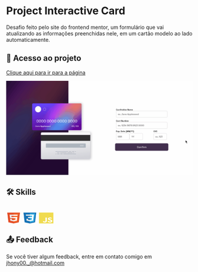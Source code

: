 # Project Interactive Card
Desafio feito pelo site do frontend mentor, um formulário que vai atualizando as informações preenchidas nele, em um cartão modelo ao lado automaticamente.

## 🔗 Acesso ao projeto
<a href="https://jhonyfreitasdev.github.io/project-interactive-card/">Clique aqui para ir para a página</a>

[<img src="src/gif/tela.gif">](https://jhonyfreitasdev.github.io/project-interactive-card/)

## 🛠 Skills
<div style="display: inline_block"><br>
  <img align="center" alt="HTML" height="30" width="40" src="https://raw.githubusercontent.com/devicons/devicon/master/icons/html5/html5-original.svg">
  <img align="center" alt="CSS" height="30" width="40" src="https://raw.githubusercontent.com/devicons/devicon/master/icons/css3/css3-original.svg">
  <img align="center" alt="Js" height="30" width="40" src="https://raw.githubusercontent.com/devicons/devicon/master/icons/javascript/javascript-plain.svg">
</div>

## 📤 Feedback
Se você tiver algum feedback, entre em contato comigo em jhony00._@hotmail.com
